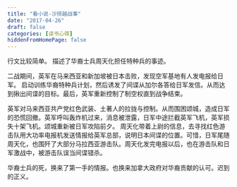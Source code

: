 ```yaml
---
title: "看小说-沙捞越战事"
date: "2017-04-26"
draft: false
categories: [读书心得]
hiddenFromHomePage: false
---
```

行文比较简单。 描述了华裔士兵周天化担任特种兵的事迹。

二战期间，英军在马来西亚和新加坡被日本击败，发现空军基地有人发电报给日军。 启动训练华裔特种兵计划，然后诱发了间谍从加尔各答给日军发信。从而达到揪出间谍的目标。最后，英军重新控制了制空权直到战争结束。

英军对马来西亚共产党红色武装、土著人的拉拢与控制。从而围困颂城，造成日军的恐慌回撤。英军呼叫轰炸机过来，消息被泄露，日军中途拦截英军飞机，英军损失十架飞机。颂城重新被日军攻陷前夕。 周天化带着上尉的信息，去寻找红色游击队用大功率电报机发送情报给英军总部，说明日本间谍的位置。可惜，日军尾随周天化，也围歼了大部分马拉西亚游击队。周天化发完电报以后，也在游击队和日军激战中，被游击队误当间谍错杀。

华裔士兵的死，换来了第一手的情报。也换来加拿大政府对华裔贡献的认可。迟到的正义。
